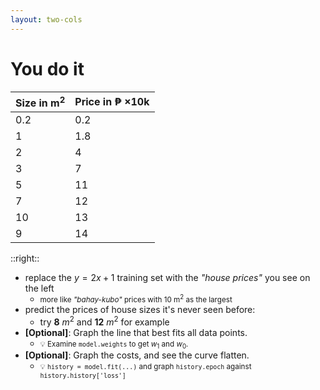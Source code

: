 ```yaml
---
layout: two-cols
---
```


# <twemoji-man-technologist /><twemoji-woman-technologist /> You do it

<table>
  <thead>
    <tr>
      <th>Size in m<sup>2</sup></th>
      <th>Price in ₱ ×10k</th>
    </tr>
  </thead>
  <tbody>
    <tr>
      <td>0.2</td>
      <td>0.2</td>
    </tr>
    <tr>
      <td>1</td>
      <td>1.8</td>
    </tr>
    <tr>
      <td>2</td>
      <td>4</td>
    </tr>
    <tr>
      <td>3</td>
      <td>7</td>
    </tr>
    <tr>
      <td>5</td>
      <td>11</td>
    </tr>
    <tr>
      <td>7</td>
      <td>12</td>
    </tr>
    <tr>
      <td>10</td>
      <td>13</td>
    </tr>
    <tr>
      <td>9</td>
      <td>14</td>
    </tr>
  </tbody>
</table>

::right::

<Countdown class="text-orange-500" />

* replace the $y = 2x + 1$ training set with the _"house prices"_ you see on the left
  - <small>more like _"bahay-kubo"_ prices with 10 m<sup>2</sup> as the largest</small>
* predict the prices of house sizes it's never seen before:
  - try **8** $m^2$ and **12** $m^2$ for example
* **[Optional]**: Graph the line that best fits all data points.
  - <small>💡 Examine `model.weights` to get $w_1$ and $w_0$.</small>
* **[Optional]**: Graph the costs, and see the curve flatten. 
  - <small>💡 `history = model.fit(...)` and graph `history.epoch` against
    `history.history['loss']`</small>
